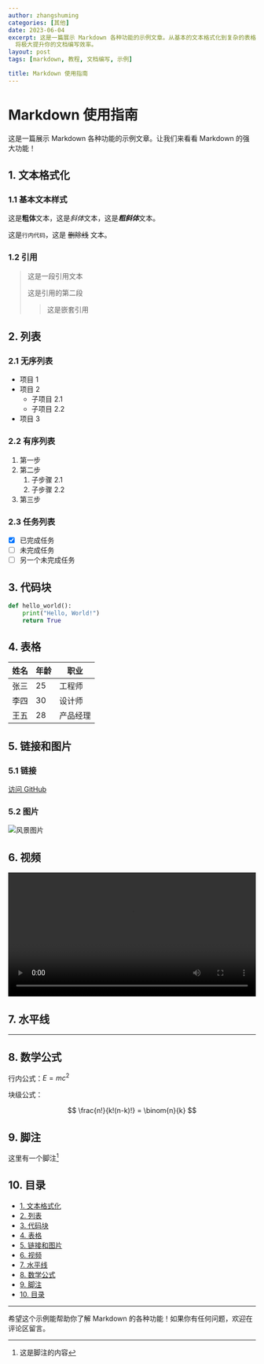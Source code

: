 ```yaml
---
author: zhangshuming
categories: [其他]
date: 2023-06-04
excerpt: 这是一篇展示 Markdown 各种功能的示例文章。从基本的文本格式化到复杂的表格和数学公式，Markdown 都能轻松应对。掌握 Markdown
  将极大提升你的文档编写效率。
layout: post
tags: [markdown, 教程, 文档编写, 示例]

title: Markdown 使用指南
---
```

# Markdown 使用指南

这是一篇展示 Markdown 各种功能的示例文章。让我们来看看 Markdown 的强大功能！

## 1. 文本格式化

### 1.1 基本文本样式

这是**粗体**文本，这是*斜体*文本，这是***粗斜体***文本。

这是`行内代码`，这是 ~~删除线~~ 文本。

### 1.2 引用

> 这是一段引用文本
> 
> 这是引用的第二段
> > 这是嵌套引用

## 2. 列表

### 2.1 无序列表

- 项目 1
- 项目 2
  - 子项目 2.1
  - 子项目 2.2
- 项目 3

### 2.2 有序列表

1. 第一步
2. 第二步
   1. 子步骤 2.1
   2. 子步骤 2.2
3. 第三步

### 2.3 任务列表

- [x] 已完成任务
- [ ] 未完成任务
- [ ] 另一个未完成任务

## 3. 代码块

```python
def hello_world():
    print("Hello, World!")
    return True
```

## 4. 表格

| 姓名 | 年龄 | 职业     |
|----|------|--------|
| 张三 | 25   | 工程师   |
| 李四 | 30   | 设计师   |
| 王五 | 28   | 产品经理 |

## 5. 链接和图片

### 5.1 链接

[访问 GitHub](https://github.com)

### 5.2 图片

![风景图片](https://picsum.photos/800/400)

## 6. 视频

<video width="100%" controls>
  <source src="https://www.w3schools.com/html/mov_bbb.mp4" type="video/mp4">
  您的浏览器不支持视频标签。
</video>

## 7. 水平线

---

## 8. 数学公式

行内公式：$E = mc^2$

块级公式：

$$
\frac{n!}{k!(n-k)!} = \binom{n}{k}
$$

## 9. 脚注

这里有一个脚注[^1]

[^1]: 这是脚注的内容

## 10. 目录

- [1. 文本格式化](#1-文本格式化)
- [2. 列表](#2-列表)
- [3. 代码块](#3-代码块)
- [4. 表格](#4-表格)
- [5. 链接和图片](#5-链接和图片)
- [6. 视频](#6-视频)
- [7. 水平线](#7-水平线)
- [8. 数学公式](#8-数学公式)
- [9. 脚注](#9-脚注)
- [10. 目录](#10-目录)

---

希望这个示例能帮助你了解 Markdown 的各种功能！如果你有任何问题，欢迎在评论区留言。
